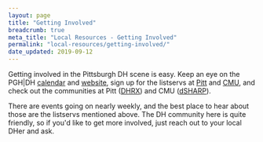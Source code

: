 ```yaml
---
layout: page
title: "Getting Involved"
breadcrumb: true
meta_title: "Local Resources - Getting Involved"
permalink: "local-resources/getting-involved/"
date_updated: 2019-09-12
---
```

Getting involved in the Pittsburgh DH scene is easy. Keep an eye on the PGH\|DH [calendar](https://calendar.google.com/calendar/embed?src=mbn72lmqv0qcrb9o6t6imo1bbk%40group.calendar.google.com&ctz=America%2FNew_York) and [website](http://pghdh.net/), sign up for the listservs at [Pitt](https://list.pitt.edu/mailman/listinfo/dhrx) and [CMU](https://lists.andrew.cmu.edu/mailman/listinfo/dh-cmu), and check out the communities at Pitt ([DHRX](https://dhrx.pitt.edu)) and CMU ([dSHARP](http://dsharp.library.cmu.edu/)).

There are events going on nearly weekly, and the best place to hear about those are the listservs mentioned above. The DH community here is quite friendly, so if you'd like to get more involved, just reach out to your local DHer and ask.
